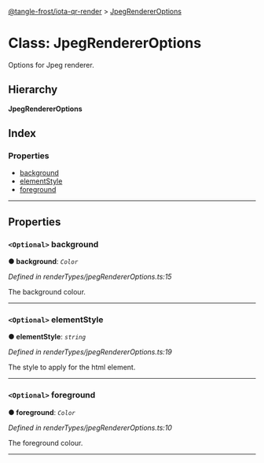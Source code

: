 [@tangle-frost/iota-qr-render](../README.md) > [JpegRendererOptions](../classes/jpegrendereroptions.md)

# Class: JpegRendererOptions

Options for Jpeg renderer.

## Hierarchy

**JpegRendererOptions**

## Index

### Properties

* [background](jpegrendereroptions.md#background)
* [elementStyle](jpegrendereroptions.md#elementstyle)
* [foreground](jpegrendereroptions.md#foreground)

---

## Properties

<a id="background"></a>

### `<Optional>` background

**● background**: *`Color`*

*Defined in renderTypes/jpegRendererOptions.ts:15*

The background colour.

___
<a id="elementstyle"></a>

### `<Optional>` elementStyle

**● elementStyle**: *`string`*

*Defined in renderTypes/jpegRendererOptions.ts:19*

The style to apply for the html element.

___
<a id="foreground"></a>

### `<Optional>` foreground

**● foreground**: *`Color`*

*Defined in renderTypes/jpegRendererOptions.ts:10*

The foreground colour.

___

